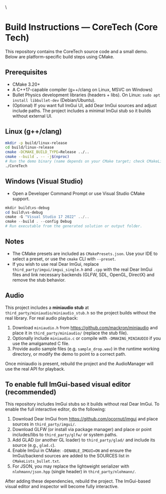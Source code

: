 \
# Build Instructions — CoreTech (Core Tech)

This repository contains the CoreTech source code and a small demo. Below are platform-specific build steps using CMake.

## Prerequisites
- CMake 3.20+
- A C++17-capable compiler (g++/clang on Linux, MSVC on Windows)
- Bullet Physics development libraries (headers + libs). On Linux: `sudo apt install libbullet-dev` (Debian/Ubuntu).
- (Optional) If you want full ImGui UI, add Dear ImGui sources and adjust include paths. The project includes a minimal ImGui stub so it builds without external UI.

## Linux (g++/clang)
```bash
mkdir -p build/linux-release
cd build/linux-release
cmake -DCMAKE_BUILD_TYPE=Release ../..
cmake --build . -- -j$(nproc)
# Run the demo binary (name depends on your CMake target; check CMakeLists)
./CoreTech
```

## Windows (Visual Studio)
- Open a Developer Command Prompt or use Visual Studio CMake support.
```powershell
mkdir build\vs-debug
cd build\vs-debug
cmake -G "Visual Studio 17 2022" ../..
cmake --build . --config Debug
# Run executable from the generated solution or output folder.
```

## Notes
- The CMake presets are included as `CMakePresets.json`. Use your IDE to select a preset, or use the `cmake` CLI with `--preset`.
- If you wish to use real Dear ImGui, replace `third_party/imgui/imgui_single.h` and `.cpp` with the real Dear ImGui files and link necessary backends (GLFW, SDL, OpenGL, DirectX) and remove the stub behavior.


## Audio
This project includes a **miniaudio stub** at `third_party/miniaudio/miniaudio_stub.h` so the project builds without the real library. For real audio playback:

1. Download `miniaudio.h` from https://github.com/mackron/miniaudio and place it in `third_party/miniaudio/` (replace the stub file).
2. Optionally include `miniaudio.c` or compile with `-DMAKING_MINIAUDIO` if you use the amalgamated C file.
3. Provide audio sample files (e.g. `sample_drop.wav`) in the runtime working directory, or modify the demo to point to a correct path.

Once miniaudio is present, rebuild the project and the AudioManager will use the real API for playback.


## To enable full ImGui-based visual editor (recommended)

This repository includes ImGui stubs so it builds without real Dear ImGui. To enable the full interactive editor, do the following:

1. Download Dear ImGui from https://github.com/ocornut/imgui and place sources in `third_party/imgui/`.
2. Download GLFW (or install via package manager) and place or point includes/libs to `third_party/glfw/` or system paths.
3. Add GLAD (or another GL loader) to `third_party/glad/` and include its source (e.g., `glad.c`).
4. Enable ImGui in CMake: `-DENABLE_IMGUI=ON` and ensure the ImGui/backend sources are added to the SOURCES list in `CMakeLists_bullet.txt`.
5. For JSON, you may replace the lightweight serializer with `nlohmann/json.hpp` (single header) in `third_party/nlohmann/`.

After adding these dependencies, rebuild the project. The ImGui-based visual editor and inspector will become fully interactive.
